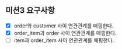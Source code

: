 ## 미션3 요구사항
- [x]  order와 customer 사이 연관관계를 매핑한다.
- [x]  order_item과 order 사이 연관관계를 매핑한다.
- [ ]  item과 order_item 사이 연관관계를 매핑한다.
